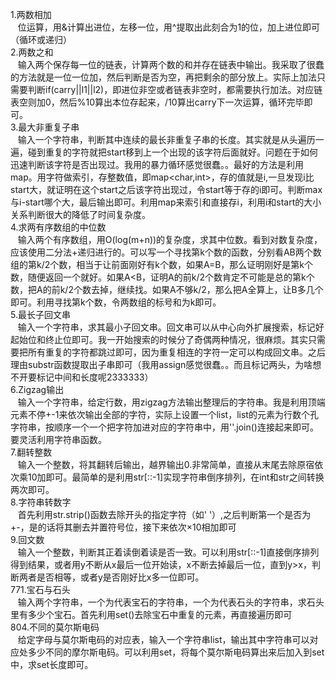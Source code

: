 1.两数相加  
    位运算，用&计算出进位，左移一位，用^提取出此刻合为1的位，加上进位即可（循环或递归）   
2.两数之和  
    输入两个保存每一位的链表，计算两个数的和并存在链表中输出。我采取了很蠢的方法就是一位一位加，然后判断是否为空，再把剩余的部分放上。实际上加法只需要判断if(carry||l1||l2)，即进位非空或者链表非空时，都需要执行加法。对应链表空则加0，然后%10算出本位存起来，/10算出carry下一次运算，循环完毕即可。     
3.最大非重复子串  
    输入一个字符串，判断其中连续的最长非重复子串的长度。其实就是从头遍历一遍，碰到重复的字符就把start移到上一个出现的该字符后面就好。问题在于如何迅速判断该字符是否出现过。我用的暴力循环感觉很蠢。。最好的方法是利用map。用字符做索引，存整数值，即map<char,int>，存的值就是i,一旦发现i比start大，就证明在这个start之后该字符出现过，令start等于存的i即可。判断max与i-start哪个大，最后输出即可。利用map来索引和直接存i，利用i和start的大小关系判断很大的降低了时间复杂度。  
4.求两有序数组的中位数  
    输入两个有序数组，用O(log(m+n))的复杂度，求其中位数。看到对数复杂度，应该使用二分法+递归进行的。可以写一个寻找第k个数的函数，分别看AB两个数组的第k/2个数，相当于让前面刚好有k个数，如果A=B，那么证明刚好是第k个数，随便返回一个就好。如果A<B，证明A的前k/2个数肯定不可能是总的第k个数，把A的前k/2个数去掉，继续找。如果A不够k/2，那么把A全算上，让B多几个即可。利用寻找第k个数，令两数组的标号和为k即可。    
5.最长子回文串    
    输入一个字符串，求其最小子回文串。回文串可以从中心向外扩展搜索，标记好起始位和终止位即可。我一开始搜索的时候分了奇偶两种情况，很麻烦。其实只需要把所有重复的字符都跳过即可，因为重复相连的字符一定可以构成回文串。之后理由substr函数提取出子串即可（我用assign感觉很蠢。。而且标记两头，为啥想不开要标记中间和长度呢2333333）    
6.Zigzag输出  
    输入一个字符串，给定行数，用zigzag方法输出整理后的字符串。我是利用顶端元素不停+-1来依次输出全部的字符，实际上设置一个list，list的元素为行数个孔字符串，按顺序一个一个把字符加进对应的字符串中，用''.join()连接起来即可。要灵活利用字符串函数。  
7.翻转整数   
    输入一个整数，将其翻转后输出，越界输出0.非常简单，直接从末尾去除原宿依次乘10加即可。最简单的是利用str[::-1]实现字符串倒序排列，在int和str之间转换两次即可。   
8.字符串转数字   
    首先利用str.strip()函数去除开头的指定字符（如' '）,之后判断第一个是否为+-，是的话将其删去并置符号位，接下来依次×10相加即可    
9.回文数   
    输入一个整数，判断其正着读倒着读是否一致。可以利用str[::-1]直接倒序排列得到结果，或者用y不断从x最后一位开始读，x不断去掉最后一位，直到y>x，判断两者是否相等，或者y是否刚好比x多一位即可。   
771.宝石与石头    
    输入两个字符串，一个为代表宝石的字符串，一个为代表石头的字符串，求石头里有多少个宝石。首先利用set()去除宝石中重复的元素，再直接遍历即可   
804.不同的莫尔斯电码     
    给定字母与莫尔斯电码的对应表，输入一个字符串list，输出其中字符串可以对应处多少不同的摩尔斯电码。可以利用set，将每个莫尔斯电码算出来后加入到set中，求set长度即可。
